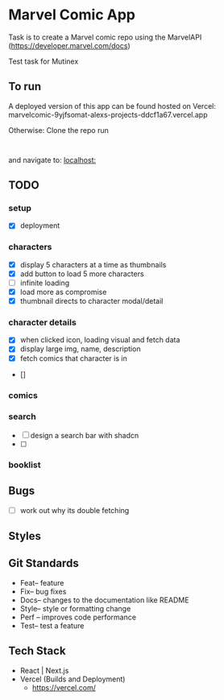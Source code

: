 # Marvel Comic App

Task is to create a Marvel comic repo using the MarvelAPI (https://developer.marvel.com/docs)

Test task for Mutinex


## To run
A deployed version of this app can be found hosted on Vercel:
marvelcomic-9yjfsomat-alexs-projects-ddcf1a67.vercel.app

Otherwise:
Clone the repo
run
```pnpm install
```
```pnpm dev
```
and navigate to:
[localhost:](http://localhost:3000/)

## TODO
### setup
- [x] deployment
### characters
- [x] display 5 characters at a time as thumbnails
- [x] add button to load 5 more characters
- [ ] infinite loading
- [x] load more as compromise 
- [x] thumbnail directs to character modal/detail

### character details
- [x] when clicked icon, loading visual and fetch data
- [x] display large img, name, description
- [x] fetch comics that character is in
- [] 
### comics
### search
- [ ] design a search bar with shadcn
- [ ] 
### booklist


## Bugs
- [ ] work out why its double fetching
## Styles



## Git Standards 
- Feat– feature
- Fix– bug fixes
- Docs– changes to the documentation like README
- Style– style or formatting change 
- Perf – improves code performance
- Test– test a feature

## Tech Stack
- React | Next.js 
- Vercel (Builds and Deployment)
    - https://vercel.com/
